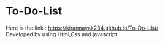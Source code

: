 # To-Do-List
Here is the link :  https://kirannayak234.github.io/To-Do-List/ <br>
Developed by using Html,Css and javascript.
